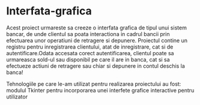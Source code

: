 # Interfata-grafica
Acest proiect urmareste sa creeze o interfata grafica de tipul unui sistem bancar, de unde clientul sa poata interactiona in cadrul bancii prin efectuarea unor operatiuni de retragere si depunere.  Proiectul contine un registru pentru inregistrarea clientului, atat de inregistrare, cat si de autentificare.Odata accesata corect autentificarea, clientul poate sa urmareasca sold-ul sau disponibil pe care il are in banca, cat si sa efectueze actiuni de retragere sau chiar si depunere in contul deschis la banca!

Tehnologiile pe care le-am utilizat pentru realizarea proiectului au fost:
modulul Tkinter pentru incorporarea unei interfete grafice interactive pentru utilizator

